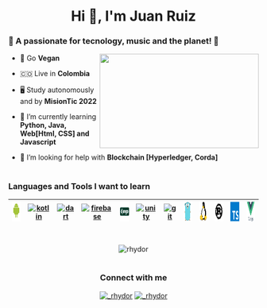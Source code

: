 <h1 align="center">Hi 👋, I'm Juan Ruiz</h1>
<h3 align="left">🤍 A passionate for tecnology, music and the planet! 🤍</h3>

<img src="https://external-content.duckduckgo.com/iu/?u=https%3A%2F%2Fgifimage.net%2Fwp-content%2Fuploads%2F2017%2F09%2Fanime-computer-gif.gif&f=1&nofb=1" align="right" width="320" height="190">

- 🌱 Go **Vegan**

- 🇨🇴 Live in **Colombia**

- 🖥️ Study autonomously and by **MisionTic 2022**

- 📓 I’m currently learning **Python, Java, Web[Html, CSS] and Javascript**

- 🤝 I’m looking for help with **Blockchain [Hyperledger, Corda]**

<h1></h1>
<h3 align="left">Languages and Tools I want to learn</h3>

|[<img src="https://raw.githubusercontent.com/devicons/devicon/master/icons/android/android-original-wordmark.svg" alt="android" width="40" height="40"/>](https://developer.android.com)|[<img src="https://www.vectorlogo.zone/logos/kotlinlang/kotlinlang-icon.svg" alt="kotlin" width="40" height="40"/>](https://kotlinlang.org)|[<img src="https://www.vectorlogo.zone/logos/dartlang/dartlang-icon.svg" alt="dart" width="40" height="40"/>](https://dart.dev)|[<img src="https://www.vectorlogo.zone/logos/firebase/firebase-icon.svg" alt="firebase" width="40" height="40"/>](https://firebase.google.com/)|[<img src="https://raw.githubusercontent.com/devicons/devicon/master/icons/django/django-original.svg" alt="Django" width="40" height="40"/>](https://www.djangoproject.com/)|[<img src="https://www.vectorlogo.zone/logos/unity3d/unity3d-icon.svg" alt="unity" width="40" height="40"/> ](https://unity.com/)|[<img src="https://www.vectorlogo.zone/logos/git-scm/git-scm-icon.svg" alt="git" width="40" height="40"/>](https://git-scm.com/)|[<img src="https://raw.githubusercontent.com/devicons/devicon/master/icons/go/go-original.svg" alt="go" width="40" height="40"/>](https://golang.org)|[<img src="https://raw.githubusercontent.com/devicons/devicon/master/icons/linux/linux-original.svg" alt="linux" width="40" height="40"/>](https://www.linux.org/)|[ <img src="https://raw.githubusercontent.com/devicons/devicon/master/icons/rust/rust-plain.svg" alt="rust" width="40" height="40"/>](https://www.rust-lang.org)|[<img src="https://raw.githubusercontent.com/devicons/devicon/master/icons/typescript/typescript-original.svg" alt="typescript" width="40" height="40"/>](www.typescriptlang.org)|[<img src="https://raw.githubusercontent.com/devicons/devicon/master/icons/vuejs/vuejs-original-wordmark.svg" alt="vuejs" width="40" height="40"/>](https://vuejs.org/)
|---|---|---|---|---|---|---|---|---|---|---|--|


<h1></h1>
<p align="center"><img align="center" src="https://github-readme-streak-stats.herokuapp.com/?user=rhydor&theme=cobalt&hide_border=true" alt="rhydor" /></p>

<h1></h1>
<h3 align="center">Connect with me</h3>
<p align="center">
<a href="https://twitter.com/_rhydor" target="blank"><img align="center" src="https://raw.githubusercontent.com/rahuldkjain/github-profile-readme-generator/master/src/images/icons/Social/twitter.svg" alt="_rhydor" height="30" width="40" /></a>
<a href="https://instagram.com/_rhydor" target="blank"><img align="center" src="https://raw.githubusercontent.com/rahuldkjain/github-profile-readme-generator/master/src/images/icons/Social/instagram.svg" alt="_rhydor" height="30" width="40" /></a>
</p>
